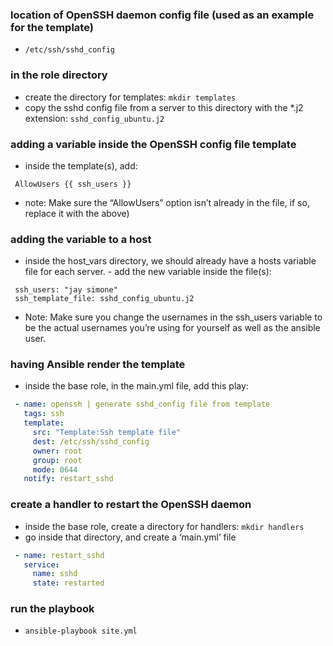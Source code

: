### location of OpenSSH daemon config file (used as an example for the template)
- `/etc/ssh/sshd_config`

### in the role directory
- create the directory for templates: `mkdir templates`
- copy the sshd config file from a server to this directory with the *.j2 extension: `sshd_config_ubuntu.j2`


### adding a variable inside the OpenSSH config file template

- inside the template(s), add:
```
 AllowUsers {{ ssh_users }}
```
- note: Make sure the “AllowUsers” option isn’t already in the file, if so, replace it with the above)

### adding the variable to a host
- inside the host_vars directory, we should already have a hosts variable file for each server. - add the new variable inside the file(s):
```
 ssh_users: "jay simone"
 ssh_template_file: sshd_config_ubuntu.j2
```
- Note: Make sure you change the usernames in the ssh_users variable to be the actual usernames you’re using for yourself as well as the ansible user.

### having Ansible render the template

- inside the base role, in the main.yml file, add this play:
```yaml
 - name: openssh | generate sshd_config file from template
   tags: ssh
   template:
     src: "Template:Ssh template file"
     dest: /etc/ssh/sshd_config
     owner: root
     group: root
     mode: 0644
   notify: restart_sshd
```

### create a handler to restart the OpenSSH daemon
- inside the base role, create a directory for handlers: `mkdir handlers`
- go inside that directory, and create a ‘main.yml’ file
```yaml
 - name: restart_sshd
   service:
     name: sshd
     state: restarted
```

### run the playbook
- `ansible-playbook site.yml`